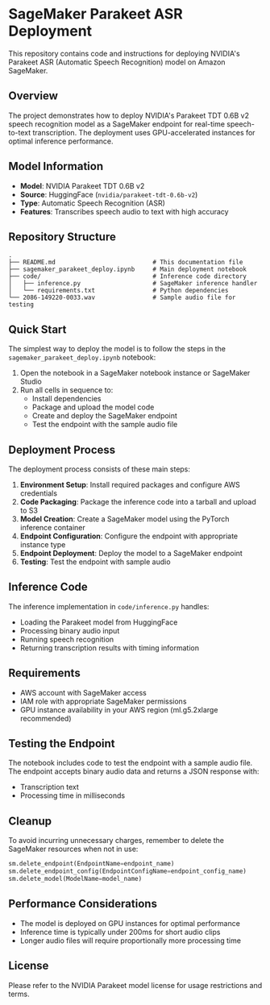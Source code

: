 # SageMaker Parakeet ASR Deployment

This repository contains code and instructions for deploying NVIDIA's Parakeet ASR (Automatic Speech Recognition) model on Amazon SageMaker.

## Overview

The project demonstrates how to deploy NVIDIA's Parakeet TDT 0.6B v2 speech recognition model as a SageMaker endpoint for real-time speech-to-text transcription. The deployment uses GPU-accelerated instances for optimal inference performance.

## Model Information

- **Model**: NVIDIA Parakeet TDT 0.6B v2
- **Source**: HuggingFace (`nvidia/parakeet-tdt-0.6b-v2`)
- **Type**: Automatic Speech Recognition (ASR)
- **Features**: Transcribes speech audio to text with high accuracy

## Repository Structure

```
.
├── README.md                           # This documentation file
├── sagemaker_parakeet_deploy.ipynb     # Main deployment notebook
├── code/                               # Inference code directory
│   ├── inference.py                    # SageMaker inference handler
│   └── requirements.txt                # Python dependencies
└── 2086-149220-0033.wav                # Sample audio file for testing
```

## Quick Start

The simplest way to deploy the model is to follow the steps in the `sagemaker_parakeet_deploy.ipynb` notebook:

1. Open the notebook in a SageMaker notebook instance or SageMaker Studio
2. Run all cells in sequence to:
   - Install dependencies
   - Package and upload the model code
   - Create and deploy the SageMaker endpoint
   - Test the endpoint with the sample audio file

## Deployment Process

The deployment process consists of these main steps:

1. **Environment Setup**: Install required packages and configure AWS credentials
2. **Code Packaging**: Package the inference code into a tarball and upload to S3
3. **Model Creation**: Create a SageMaker model using the PyTorch inference container
4. **Endpoint Configuration**: Configure the endpoint with appropriate instance type
5. **Endpoint Deployment**: Deploy the model to a SageMaker endpoint
6. **Testing**: Test the endpoint with sample audio

## Inference Code

The inference implementation in `code/inference.py` handles:

- Loading the Parakeet model from HuggingFace
- Processing binary audio input
- Running speech recognition
- Returning transcription results with timing information

## Requirements

- AWS account with SageMaker access
- IAM role with appropriate SageMaker permissions
- GPU instance availability in your AWS region (ml.g5.2xlarge recommended)

## Testing the Endpoint

The notebook includes code to test the endpoint with a sample audio file. The endpoint accepts binary audio data and returns a JSON response with:

- Transcription text
- Processing time in milliseconds

## Cleanup

To avoid incurring unnecessary charges, remember to delete the SageMaker resources when not in use:

```python
sm.delete_endpoint(EndpointName=endpoint_name)
sm.delete_endpoint_config(EndpointConfigName=endpoint_config_name)
sm.delete_model(ModelName=model_name)
```

## Performance Considerations

- The model is deployed on GPU instances for optimal performance
- Inference time is typically under 200ms for short audio clips
- Longer audio files will require proportionally more processing time

## License

Please refer to the NVIDIA Parakeet model license for usage restrictions and terms.
